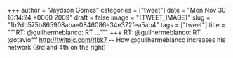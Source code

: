 
+++
author = "Jaydson Gomes"
categories = ["tweet"]
date = "Mon Nov 30 16:14:24 +0000 2009"
draft = false
image = "{TWEET_IMAGE}"
slug = "1b2db575b865908abae0846086e34e372fea5ab4"
tags = ["tweet"]
title = """RT: @guilhermeblanco: RT ..."""
+++
RT: @guilhermeblanco: RT @otaviofff http://twitpic.com/rlbk7 -- How @guilhermeblanco increases his network (3rd and 4th on the right)
